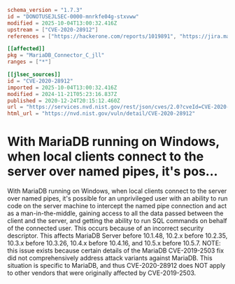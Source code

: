 ```toml
schema_version = "1.7.3"
id = "DONOTUSEJLSEC-0000-mnrkfe04g-stxvww"
modified = 2025-10-04T13:00:32.416Z
upstream = ["CVE-2020-28912"]
references = ["https://hackerone.com/reports/1019891", "https://jira.mariadb.org/browse/MDEV-24040", "https://hackerone.com/reports/1019891", "https://jira.mariadb.org/browse/MDEV-24040"]

[[affected]]
pkg = "MariaDB_Connector_C_jll"
ranges = ["*"]

[[jlsec_sources]]
id = "CVE-2020-28912"
imported = 2025-10-04T13:00:32.416Z
modified = 2024-11-21T05:23:16.837Z
published = 2020-12-24T20:15:12.460Z
url = "https://services.nvd.nist.gov/rest/json/cves/2.0?cveId=CVE-2020-28912"
html_url = "https://nvd.nist.gov/vuln/detail/CVE-2020-28912"
```

# With MariaDB running on Windows, when local clients connect to the server over named pipes, it's pos...

With MariaDB running on Windows, when local clients connect to the server over named pipes, it's possible for an unprivileged user with an ability to run code on the server machine to intercept the named pipe connection and act as a man-in-the-middle, gaining access to all the data passed between the client and the server, and getting the ability to run SQL commands on behalf of the connected user. This occurs because of an incorrect security descriptor. This affects MariaDB Server before 10.1.48, 10.2.x before 10.2.35, 10.3.x before 10.3.26, 10.4.x before 10.4.16, and 10.5.x before 10.5.7. NOTE: this issue exists because certain details of the MariaDB CVE-2019-2503 fix did not comprehensively address attack variants against MariaDB. This situation is specific to MariaDB, and thus CVE-2020-28912 does NOT apply to other vendors that were originally affected by CVE-2019-2503.

